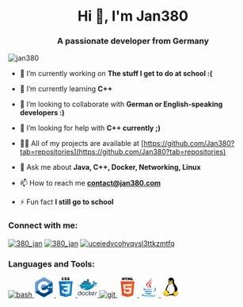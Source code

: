 <h1 align="center">Hi 👋, I'm Jan380</h1>
<h3 align="center">A passionate developer from Germany</h3>

<p align="left"> <img src="https://komarev.com/ghpvc/?username=jan380&label=Profile%20views&color=0e75b6&style=flat" alt="jan380" /> </p>

- 🔭 I’m currently working on **The stuff I get to do at school :(**

- 🌱 I’m currently learning **C++**

- 👯 I’m looking to collaborate with **German or English-speaking developers :)**

- 🤝 I’m looking for help with **C++ currently ;)**

- 👨‍💻 All of my projects are available at [https://github.com/Jan380?tab=repositories](https://github.com/Jan380?tab=repositories)

- 💬 Ask me about **Java, C++, Docker, Networking, Linux**

- 📫 How to reach me **contact@jan380.com**

- ⚡ Fun fact **I still go to school**

<h3 align="left">Connect with me:</h3>
<p align="left">
<a href="https://twitter.com/380_jan" target="blank"><img align="center" src="https://raw.githubusercontent.com/rahuldkjain/github-profile-readme-generator/master/src/images/icons/Social/twitter.svg" alt="380_jan" height="30" width="40" /></a>
<a href="https://instagram.com/380_jan" target="blank"><img align="center" src="https://raw.githubusercontent.com/rahuldkjain/github-profile-readme-generator/master/src/images/icons/Social/instagram.svg" alt="380_jan" height="30" width="40" /></a>
<a href="https://www.youtube.com/c/uceiedvcohyqvsl3ttkzmtfq" target="blank"><img align="center" src="https://raw.githubusercontent.com/rahuldkjain/github-profile-readme-generator/master/src/images/icons/Social/youtube.svg" alt="uceiedvcohyqvsl3ttkzmtfq" height="30" width="40" /></a>
</p>

<h3 align="left">Languages and Tools:</h3>
<p align="left"> <a href="https://www.gnu.org/software/bash/" target="_blank" rel="noreferrer"> <img src="https://www.vectorlogo.zone/logos/gnu_bash/gnu_bash-icon.svg" alt="bash" width="40" height="40"/> </a> <a href="https://www.w3schools.com/cpp/" target="_blank" rel="noreferrer"> <img src="https://raw.githubusercontent.com/devicons/devicon/master/icons/cplusplus/cplusplus-original.svg" alt="cplusplus" width="40" height="40"/> </a> <a href="https://www.w3schools.com/css/" target="_blank" rel="noreferrer"> <img src="https://raw.githubusercontent.com/devicons/devicon/master/icons/css3/css3-original-wordmark.svg" alt="css3" width="40" height="40"/> </a> <a href="https://www.docker.com/" target="_blank" rel="noreferrer"> <img src="https://raw.githubusercontent.com/devicons/devicon/master/icons/docker/docker-original-wordmark.svg" alt="docker" width="40" height="40"/> </a> <a href="https://git-scm.com/" target="_blank" rel="noreferrer"> <img src="https://www.vectorlogo.zone/logos/git-scm/git-scm-icon.svg" alt="git" width="40" height="40"/> </a> <a href="https://www.w3.org/html/" target="_blank" rel="noreferrer"> <img src="https://raw.githubusercontent.com/devicons/devicon/master/icons/html5/html5-original-wordmark.svg" alt="html5" width="40" height="40"/> </a> <a href="https://www.java.com" target="_blank" rel="noreferrer"> <img src="https://raw.githubusercontent.com/devicons/devicon/master/icons/java/java-original.svg" alt="java" width="40" height="40"/> </a> <a href="https://www.linux.org/" target="_blank" rel="noreferrer"> <img src="https://raw.githubusercontent.com/devicons/devicon/master/icons/linux/linux-original.svg" alt="linux" width="40" height="40"/> </a> </p>
